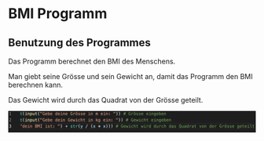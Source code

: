 # BMI Programm 

## Benutzung des Programmes 
Das Programm berechnet den BMI des Menschens.

Man giebt seine Grösse und sein Gewicht an, damit das Programm den BMI berechnen kann.

Das Gewicht wird durch das Quadrat von der Grösse geteilt.  

![](bild.png)
